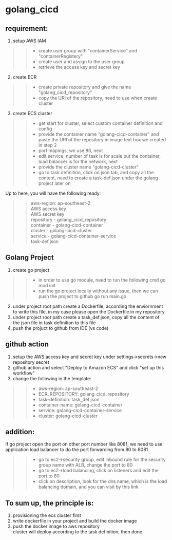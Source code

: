 # golang_cicd

## requirement:
1. setup AWS IAM
>>- create user group with "containerService" and "containerRegistery"
>>- create user and assign to the user group
>>- retrieve the access key and secret key
2. create ECR
>>- create private repository and give the name "golang_cicd_repository"
>>- copy the URI of the repository, need to use when create cluster
3. create ECS cluster
>>- get start for cluster, select custom container definition and config
>>- provide the container name "golang-cicd-container" and paste the URI of the repository in image text box we created in step 2
>>- port mapings, we use 80, next
>>- edit service, number of task is for scale out the container, load balancer is for the network, next
>>- provide the cluster name "golang-cicd-cluster"
>>- go to task definition, click on json tab, and copy all the content, need to create a task-def.json under the golang project later on
  
Up to here, you will have the following ready:  
>>aws-region: ap-southeast-2  
>>AWS access key  
>>AWS secret key  
>>repository - golang_cicd_repository  
>>container - golang-cicd-container  
>>cluster - golang-cicd-cluster  
>>service - golang-cicd-container-service  
>>task-def.json  
  
## Golang Project
1. create go project
>>- in order to use go module, need to run the following cmd
>>go mod init
>>- run the go project locally without any issue, then we can push the project to github
>>go run main.go
2. under project root path create a Dockerfile, according the enviornment to write this file, in my case please open the Dockerfile in my repository
3. under project root path create a task_def.json, copy all the content of the json file in task definition to this file
4. push the projuct to github from IDE (vs code)

## github action
1. setup the AWS access key and secret key under settings->secrets->new repository secret
2. github action and select "Deploy to Amazon ECS" and click "set up this workflow"
3. change the following in the template:
>>- aws-region: ap-southeast-2
>>- ECR_REPOSITORY: golang_cicd_repository
>>- task-definition: task_def.json
>>- container-name: golang-cicd-container
>>- service: golang-cicd-container-service
>>- cluster: golang-cicd-cluster

## addition:
If go project open the port on other port number like 8081, we need to use application load balancer to do the port forwarding from 80 to 8081
>>- go to ec2->security group, edit inbound rule for the security group name with ALB, change the port to 80
>>- go to ec2->load balancing, click on listeners and edit the port to 80
>>- click on description, look for the dns name, which is the load balancing domain, and you can visit by this link

## To sum up, the principle is:  
1. provisioning the ecs cluster first
2. write dockerfile in your project and build the docker image
3. push the docker image to aws repository  
cluster will deploy according to the task definition, then done.

